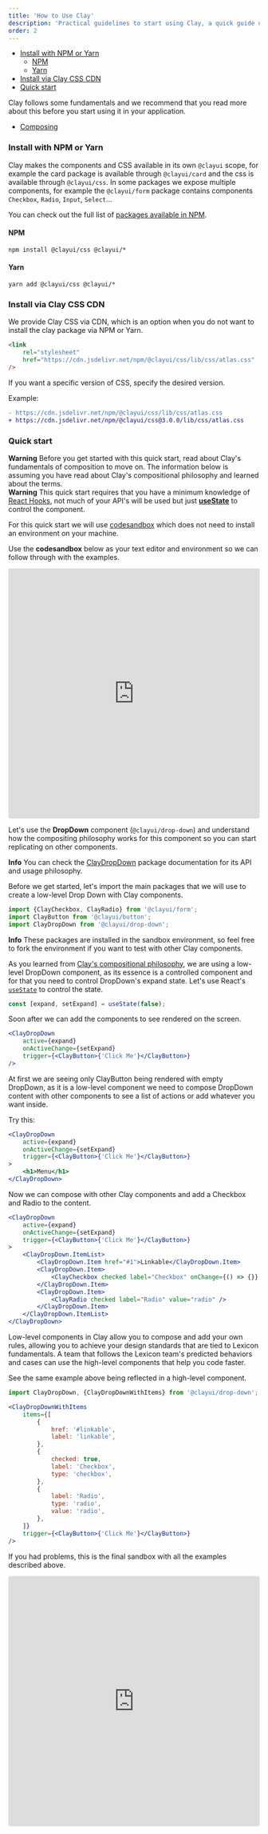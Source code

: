 ```yaml
---
title: 'How to Use Clay'
description: 'Practical guidelines to start using Clay, a quick guide on how to install components and css to get started.'
order: 2
---
```


<div class="nav-toc-absolute">
<div class="nav-toc">

-   [Install with NPM or Yarn](#install-with-npm-or-yarn)
    -   [NPM](#npm)
    -   [Yarn](#yarn)
-   [Install via Clay CSS CDN](#install-via-clay-css-cdn)
-   [Quick start](#quick-start)

</div>
</div>

Clay follows some fundamentals and we recommend that you read more about this before you start using it in your application.

<div class="nav-toc">

-   [Composing](/docs/get-started/composing.html)

</div>

### Install with NPM or Yarn

Clay makes the components and CSS available in its own `@clayui` scope, for example the card package is available through `@clayui/card` and the css is available through `@clayui/css`. In some packages we expose multiple components, for example the `@clayui/form` package contains components `Checkbox`, `Radio`, `Input`, `Select`...

You can check out the full list of [packages available in NPM](https://www.npmjs.com/search?q=%40clayui).

#### NPM

```shell
npm install @clayui/css @clayui/*
```

#### Yarn

```shell
yarn add @clayui/css @clayui/*
```

### Install via Clay CSS CDN

We provide Clay CSS via CDN, which is an option when you do not want to install the clay package via NPM or Yarn.

```html
<link
	rel="stylesheet"
	href="https://cdn.jsdelivr.net/npm/@clayui/css/lib/css/atlas.css"
/>
```

If you want a specific version of CSS, specify the desired version.

Example:

```diff
- https://cdn.jsdelivr.net/npm/@clayui/css/lib/css/atlas.css
+ https://cdn.jsdelivr.net/npm/@clayui/css@3.0.0/lib/css/atlas.css
```

### Quick start

<div class="clay-site-alert alert alert-warning">
	<strong class="lead">Warning</strong>
	Before you get started with this quick start, read about Clay's fundamentals of composition to move on. The information below is assuming you have read about Clay's compositional philosophy and learned about the terms.
</div>

<div class="clay-site-alert alert alert-warning">
	<strong class="lead">Warning</strong>
	This quick start requires that you have a minimum knowledge of <a href="https://reactjs.org/docs/hooks-intro.html" target="_blank">React Hooks</a>, not much of your API's will be used but just <a href="https://reactjs.org/docs/hooks-reference.html#usestate" target="_blank"><b>useState</b></a> to control the component.
</div>

For this quick start we will use [codesandbox](https://codesandbox.io/) which does not need to install an environment on your machine.

Use the **codesandbox** below as your text editor and environment so we can follow through with the examples.

<iframe src="https://codesandbox.io/embed/intelligent-resonance-dlpgp?fontsize=14&view=editor" title="quick-start-clay" allow="geolocation; microphone; camera; midi; vr; accelerometer; gyroscope; payment; ambient-light-sensor; encrypted-media; usb" style="width:100%; height:500px; border:0; border-radius: 4px; overflow:hidden;" sandbox="allow-modals allow-forms allow-popups allow-scripts allow-same-origin"></iframe>

Let's use the **DropDown** component (`@clayui/drop-down`) and understand how the compositing philosophy works for this component so you can start replicating on other components.

<div class="clay-site-alert alert alert-info">
	<strong class="lead">Info</strong>
	You can check the <a href="/docs/components/drop-down.html" target="_blank">ClayDropDown</a> package documentation for its API and usage philosophy.
</div>

Before we get started, let's import the main packages that we will use to create a low-level Drop Down with Clay components.

```js
import {ClayCheckbox, ClayRadio} from '@clayui/form';
import ClayButton from '@clayui/button';
import ClayDropDown from '@clayui/drop-down';
```

<div class="clay-site-alert alert alert-info">
	<strong class="lead">Info</strong>
	These packages are installed in the sandbox environment, so feel free to fork the environment if you want to test with other Clay components.
</div>

As you learned from [Clay's compositional philosophy](/docs/get-started/composing.html), we are using a low-level DropDown component, as its essence is a controlled component and for that you need to control DropDown's expand state. Let's use React's [`useState`](https://reactjs.org/docs/hooks-reference.html#usestate) to control the state.

```js
const [expand, setExpand] = useState(false);
```

Soon after we can add the components to see rendered on the screen.

```jsx
<ClayDropDown
	active={expand}
	onActiveChange={setExpand}
	trigger={<ClayButton>{'Click Me'}</ClayButton>}
/>
```

At first we are seeing only ClayButton being rendered with empty DropDown, as it is a low-level component we need to compose DropDown content with other components to see a list of actions or add whatever you want inside.

Try this:

```jsx
<ClayDropDown
	active={expand}
	onActiveChange={setExpand}
	trigger={<ClayButton>{'Click Me'}</ClayButton>}
>
	<h1>Menu</h1>
</ClayDropDown>
```

Now we can compose with other Clay components and add a Checkbox and Radio to the content.

```jsx
<ClayDropDown
	active={expand}
	onActiveChange={setExpand}
	trigger={<ClayButton>{'Click Me'}</ClayButton>}
>
	<ClayDropDown.ItemList>
		<ClayDropDown.Item href="#1">Linkable</ClayDropDown.Item>
		<ClayDropDown.Item>
			<ClayCheckbox checked label="Checkbox" onChange={() => {}} />
		</ClayDropDown.Item>
		<ClayDropDown.Item>
			<ClayRadio checked label="Radio" value="radio" />
		</ClayDropDown.Item>
	</ClayDropDown.ItemList>
</ClayDropDown>
```

Low-level components in Clay allow you to compose and add your own rules, allowing you to achieve your design standards that are tied to Lexicon fundamentals. A team that follows the Lexicon team's predicted behaviors and cases can use the high-level components that help you code faster.

See the same example above being reflected in a high-level component.

```js
import ClayDropDown, {ClayDropDownWithItems} from '@clayui/drop-down';
```

```jsx
<ClayDropDownWithItems
	items={[
		{
			href: '#linkable',
			label: 'linkable',
		},
		{
			checked: true,
			label: 'Checkbox',
			type: 'checkbox',
		},
		{
			label: 'Radio',
			type: 'radio',
			value: 'radio',
		},
	]}
	trigger={<ClayButton>{'Click Me'}</ClayButton>}
/>
```

If you had problems, this is the final sandbox with all the examples described above.

<iframe src="https://codesandbox.io/embed/quick-start-clay-23xtz?fontsize=14" title="quick-start-clay-finale" allow="geolocation; microphone; camera; midi; vr; accelerometer; gyroscope; payment; ambient-light-sensor; encrypted-media; usb" style="width:100%; height:500px; border:0; border-radius: 4px; overflow:hidden;" sandbox="allow-modals allow-forms allow-popups allow-scripts allow-same-origin"></iframe>
